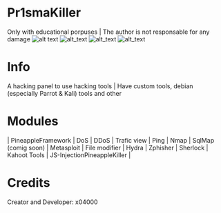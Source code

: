 # Pr1smaKiller
Only with educational porpuses | 
The author is not responsable for any damage
![alt text](https://user-images.githubusercontent.com/78761999/152872446-890b0773-cb04-4e07-9a56-80e36fb965d1.png)
![alt_text](http://ForTheBadge.com/images/badges/made-with-python.svg)
![alt_text](https://img.shields.io/badge/Maintained%3F-yes-green.svg)
![alt_text](https://img.shields.io/github/watchers/x04000/Pr1smaKiller.svg)
# Info
A hacking panel to use hacking tools |
Have custom tools, debian (especially Parrot & Kali) tools and other
# Modules
| PineappleFramework |
DoS |
DDoS |
Trafic view |
Ping |
Nmap |
SqlMap (comig soon) |
Metasploit |
File modifier |
Hydra |
Zphisher |
Sherlock |
Kahoot Tools |
JS-InjectionPineappleKiller |
# Credits
Creator and Developer: x04000
